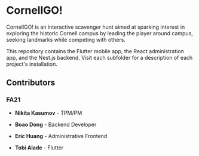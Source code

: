 # CornellGO!

CornellGO! is an interactive scavenger hunt aimed at sparking interest in exploring the historic Cornell campus by leading the player around campus, seeking landmarks while competing with others.

This repository contains the Flutter mobile app, the React administration app, and the Nest.js backend. Visit each subfolder for a description of each project's installation.
## Contributors

### FA21

- **Nikita Kasumov** - TPM/PM

- **Boao Dong** - Backend Developer

- **Eric Huang** - Administrative Frontend

- **Tobi Alade** - Flutter

